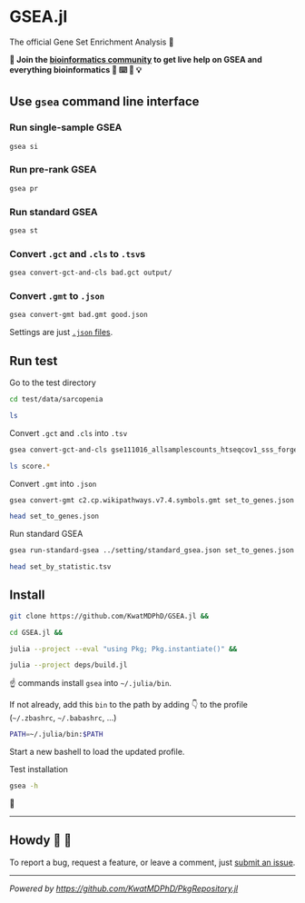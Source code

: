 # GSEA.jl

The official Gene Set Enrichment Analysis :dna:

**:information_desk_person: Join the [bioinformatics community](https://discord.gg/Q8XyvCfH) to get live help on GSEA and everything bioinformatics :circus_tent: :keyboard: :beginner: :bulb:**

## Use `gsea` command line interface

### Run single-sample GSEA

```bash
gsea si
```

### Run pre-rank GSEA

```bash
gsea pr
```

### Run standard GSEA

```bash
gsea st
```

### Convert `.gct` and `.cls` to `.tsv`s

```bash
gsea convert-gct-and-cls bad.gct output/
```

### Convert `.gmt` to `.json`

```bash
gsea convert-gmt bad.gmt good.json
```

Settings are just [`.json` files](test/data/setting).

## Run test

Go to the test directory

```bash
cd test/data/sarcopenia

ls
```

Convert `.gct` and `.cls` into `.tsv`

```bash
gsea convert-gct-and-cls gse111016_allsamplescounts_htseqcov1_sss_forgeo.sarcopenia.vs.normal_counts_collapsed_to_symbols.gct sarcopenia_bianry.cls .

ls score.*
```

Convert `.gmt` into `.json`

```bash
gsea convert-gmt c2.cp.wikipathways.v7.4.symbols.gmt set_to_genes.json

head set_to_genes.json
```

Run standard GSEA

```bash
gsea run-standard-gsea ../setting/standard_gsea.json set_to_genes.json score.target_by_sample.tsv score.gene_by_sample.tsv .

head set_by_statistic.tsv
```

## Install

```bash
git clone https://github.com/KwatMDPhD/GSEA.jl &&

cd GSEA.jl &&

julia --project --eval "using Pkg; Pkg.instantiate()" &&

julia --project deps/build.jl
```

:point_up: commands install `gsea` into `~/.julia/bin`.

If not already, add this `bin` to the path by adding :point_down: to the profile (`~/.zbashrc`, `~/.babashrc`, ...)

```bash
PATH=~/.julia/bin:$PATH
```

Start a new bashell to load the updated profile.

Test installation

```bash
gsea -h
```

:tada:

---

## Howdy :wave: :cowboy_hat_face:

To report a bug, request a feature, or leave a comment, just [submit an issue](https://github.com/KwatMDPhD/GSEA.jl/issues/new/choose).

---

_Powered by https://github.com/KwatMDPhD/PkgRepository.jl_
